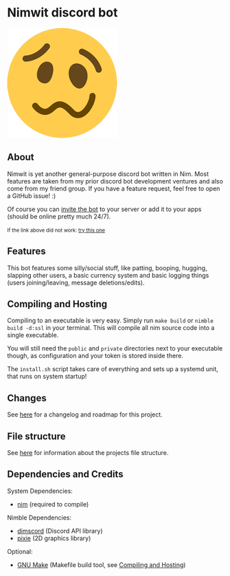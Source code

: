 # Nimwit discord bot

![Nimwit logo](.github/nimwit.png)

## About

Nimwit is yet another general-purpose discord bot written in Nim. Most features are taken from my
prior discord bot development ventures and also come from my friend group. If you have a feature
request, feel free to open a GitHub issue! :)

Of course you can [invite the bot](https://www.nirokay.com/discord/invite/nimwit)
to your server or add it to your apps (should be online pretty much 24/7).

<small>If the link above did not work: [try this one](https://discord.com/oauth2/authorize?client_id=1056828609265926145)</small>

## Features

This bot features some silly/social stuff, like patting, booping, hugging, slapping other users,
a basic currency system and basic logging things (users joining/leaving, message deletions/edits).

## Compiling and Hosting

Compiling to an executable is very easy. Simply run `make build` or `nimble build -d:ssl` in your
terminal. This will compile all nim source code into a single executable.

You will still need the `public` and `private` directories next to your executable though, as
configuration and your token is stored inside there.

The `install.sh` script takes care of everything and sets up a systemd unit, that runs on system
startup!

## Changes

See [here](docs/Changes.md) for a changelog and roadmap for this project.

## File structure

See [here](docs/FileStructure.md) for information about the projects file structure.

## Dependencies and Credits

System Dependencies:

* [nim](https://nim-lang.org/) (required to compile)

Nimble Dependencies:

* [dimscord](https://nimble.directory/pkg/dimscord) (Discord API library)
* [pixie](https://nimble.directory/pkg/pixie) (2D graphics library)

Optional:

* [GNU Make](https://www.gnu.org/software/make/) (Makefile build tool, see
[Compiling and Hosting](#Compiling-and-Hosting))
